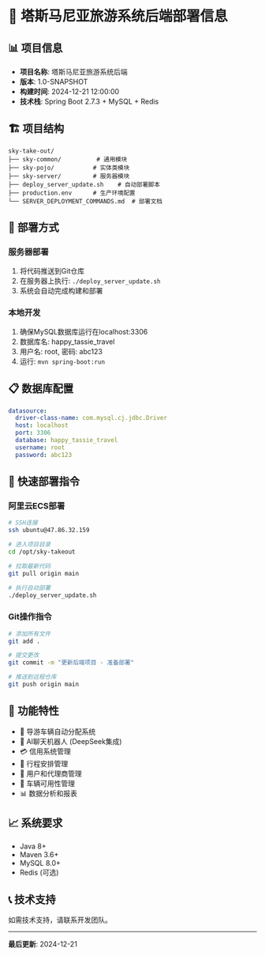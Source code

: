 # 🚀 塔斯马尼亚旅游系统后端部署信息

## 📊 项目信息
- **项目名称**: 塔斯马尼亚旅游系统后端
- **版本**: 1.0-SNAPSHOT
- **构建时间**: 2024-12-21 12:00:00
- **技术栈**: Spring Boot 2.7.3 + MySQL + Redis

## 🏗️ 项目结构
```
sky-take-out/
├── sky-common/          # 通用模块
├── sky-pojo/           # 实体类模块  
├── sky-server/         # 服务器模块
├── deploy_server_update.sh    # 自动部署脚本
├── production.env      # 生产环境配置
└── SERVER_DEPLOYMENT_COMMANDS.md  # 部署文档
```

## 🔧 部署方式

### 服务器部署
1. 将代码推送到Git仓库
2. 在服务器上执行: `./deploy_server_update.sh`
3. 系统会自动完成构建和部署

### 本地开发
1. 确保MySQL数据库运行在localhost:3306
2. 数据库名: happy_tassie_travel
3. 用户名: root, 密码: abc123
4. 运行: `mvn spring-boot:run`

## 📋 数据库配置
```yaml
datasource:
  driver-class-name: com.mysql.cj.jdbc.Driver
  host: localhost
  port: 3306
  database: happy_tassie_travel
  username: root
  password: abc123
```

## 🚀 快速部署指令

### 阿里云ECS部署
```bash
# SSH连接
ssh ubuntu@47.86.32.159

# 进入项目目录
cd /opt/sky-takeout

# 拉取最新代码
git pull origin main

# 执行自动部署
./deploy_server_update.sh
```

### Git操作指令
```bash
# 添加所有文件
git add .

# 提交更改
git commit -m "更新后端项目 - 准备部署"

# 推送到远程仓库
git push origin main
```

## 📝 功能特性
- 🎯 导游车辆自动分配系统
- 🤖 AI聊天机器人 (DeepSeek集成)
- 💳 信用系统管理
- 📅 行程安排管理
- 👥 用户和代理商管理
- 🚗 车辆可用性管理
- 📊 数据分析和报表

## 📈 系统要求
- Java 8+
- Maven 3.6+
- MySQL 8.0+
- Redis (可选)

## 📞 技术支持
如需技术支持，请联系开发团队。

---
**最后更新**: 2024-12-21 